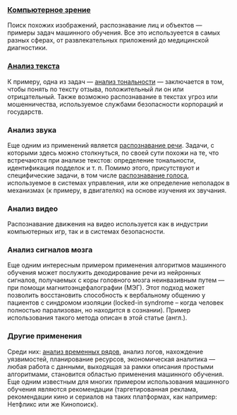 ### [Компьютерное зрение](https://ru.wikipedia.org/wiki/%D0%9A%D0%BE%D0%BC%D0%BF%D1%8C%D1%8E%D1%82%D0%B5%D1%80%D0%BD%D0%BE%D0%B5_%D0%B7%D1%80%D0%B5%D0%BD%D0%B8%D0%B5)

Поиск похожих изображений, распознавание лиц и объектов — примеры задач машинного обучения. Все это используеется в самых разных сферах, от развлекательных приложений до медицинской диагностики.

### [Анализ текста](https://ru.wikipedia.org/wiki/%D0%98%D0%BD%D1%82%D0%B5%D0%BB%D0%BB%D0%B5%D0%BA%D1%82%D1%83%D0%B0%D0%BB%D1%8C%D0%BD%D1%8B%D0%B9_%D0%B0%D0%BD%D0%B0%D0%BB%D0%B8%D0%B7_%D1%82%D0%B5%D0%BA%D1%81%D1%82%D0%B0)
К примеру, одна из задач — [анализ тональности](https://ru.wikipedia.org/wiki/%D0%90%D0%BD%D0%B0%D0%BB%D0%B8%D0%B7_%D1%82%D0%BE%D0%BD%D0%B0%D0%BB%D1%8C%D0%BD%D0%BE%D1%81%D1%82%D0%B8_%D1%82%D0%B5%D0%BA%D1%81%D1%82%D0%B0) — заключается в том, чтобы понять по тексту отзыва, положительный ли он или отрицательный.
Также возможно распознавание в текстах угроз или мошенничества, используемое службами безопасности корпораций и государств.

### Анализ звука
Еще одним из применений является [распознавание речи](https://ru.wikipedia.org/wiki/%D0%A0%D0%B0%D1%81%D0%BF%D0%BE%D0%B7%D0%BD%D0%B0%D0%B2%D0%B0%D0%BD%D0%B8%D0%B5_%D1%80%D0%B5%D1%87%D0%B8). Задачи, с которыми здесь можно столкнуться, по своей сути похожи на те, что встречаются при анализе текстов: определение тональности, идентификация подделок и т. п.
Помимо этого, присутствуют и специфические задачи, в том числе [распознавание голоса](https://ru.wikipedia.org/wiki/%D0%A0%D0%B0%D1%81%D0%BF%D0%BE%D0%B7%D0%BD%D0%B0%D0%B2%D0%B0%D0%BD%D0%B8%D0%B5_%D0%BF%D0%BE_%D0%B3%D0%BE%D0%BB%D0%BE%D1%81%D1%83), используемое в системах управления, или же определение неполадок в механизмах (к примеру, в двигателях) на основе изучения их звучания.

### Анализ видео
Распознавание движения на видео используется как в индустрии компьютерных игр, так и в системах безопасности.

### Анализ сигналов мозга
Еще одним интересным примером применения алгоритмов машинного обучения может послужить декодирование речи из нейронных сигналов, получаемых с коры головного мозга неинвазивным путем — при помощи магнитоэнцефалографии (МЭГ). Этот подход может позволить восстановить способность к вербальному общению у пациентов с синдромом изоляции (locked-in syndrome – когда человек полностью парализован, но находится в сознании). Пример использования такого метода описан в этой статье (англ.).


### Другие применения

Среди них: [анализ временных рядов](http://www.machinelearning.ru/wiki/index.php?title=%D0%92%D1%80%D0%B5%D0%BC%D0%B5%D0%BD%D0%BD%D0%BE%D0%B9_%D1%80%D1%8F%D0%B4), анализ логов, нахождение уязвимостей, планирование ресурсов, экономическая аналитика — любая работа с данными, выходящая за рамки описания простыми алгоритмами, становится областью применения машинного обучения.
Еще одним известным для многих примером использования машинного обучения являются рекомендации (таргетированная реклама, рекомендации кино и сериалов на таких платформах, как например: Нетфликс или же Кинопоиск).
